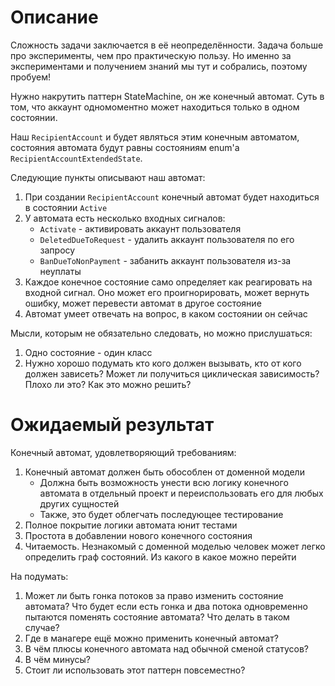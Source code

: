 ﻿# Описание

Сложность задачи заключается в её неопределённости. Задача больше про эксперименты, чем про практическую пользу. Но
именно за экспериментами и получением знаний мы тут и собрались, поэтому пробуем!

Нужно накрутить паттерн StateMachine, он же конечный автомат. Суть в том, что аккаунт одномоментно может находиться
только в одном состоянии.

Наш `RecipientAccount` и будет являться этим конечным автоматом, состояния автомата будут равны состояниям enum'а
`RecipientAccountExtendedState`.

Следующие пункты описывают наш автомат:

1. При создании `RecipientAccount` конечный автомат будет находиться в состоянии `Active`
2. У автомата есть несколько входных сигналов:
    * `Activate` - активировать аккаунт пользователя
    * `DeletedDueToRequest` - удалить аккаунт пользователя по его запросу
    * `BanDueToNonPayment` - забанить аккаунт пользователя из-за неуплаты
3. Каждое конечное состояние само определяет как реагировать на входной сигнал. Оно может его проигнорировать, может
   вернуть ошибку, может перевести автомат в другое состояние
4. Автомат умеет отвечать на вопрос, в каком состоянии он сейчас

Мысли, которым не обязательно следовать, но можно прислушаться:

1. Одно состояние - один класс
2. Нужно хорошо подумать кто кого должен вызывать, кто от кого должен зависеть? Может ли получиться циклическая
   зависимость? Плохо ли это? Как это можно решить?

# Ожидаемый результат

Конечный автомат, удовлетворяющий требованиям:

1. Конечный автомат должен быть обособлен от доменной модели
    * Должна быть возможность унести всю логику конечного автомата в отдельный проект и переиспользовать его для любых
      других сущностей
    * Также, это будет облегчать последующее тестирование
2. Полное покрытие логики автомата юнит тестами
3. Простота в добавлении нового конечного состояния
4. Читаемость. Незнакомый с доменной моделью человек может легко определить граф состояний. Из какого в какое можно
   перейти

На подумать:

1. Может ли быть гонка потоков за право изменить состояние автомата? Что будет если есть гонка и два потока одновременно
   пытаются поменять состояние автомата? Что делать в таком случае?
2. Где в манагере ещё можно применить конечный автомат?
3. В чём плюсы конечного автомата над обычной сменой статусов?
4. В чём минусы?
5. Стоит ли использовать этот паттерн повсеместно?
